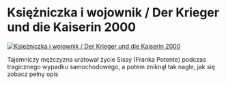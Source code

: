Księżniczka i wojownik / Der Krieger und die Kaiserin 2000 
=============
[![Księżniczka i wojownik / Der Krieger und die Kaiserin 2000 ](http://vidos.pl/images/player.gif)](http://vidos.pl/ksiezniczka-i-wojownik-der-krieger-und-die-kaiserin-2000)

 Tajemniczy mężczyzna uratował życie Sissy (Franka Potente) podczas tragicznego wypadku samochodowego, a potem zniknął tak nagle, jak się zobacz pełny opis
